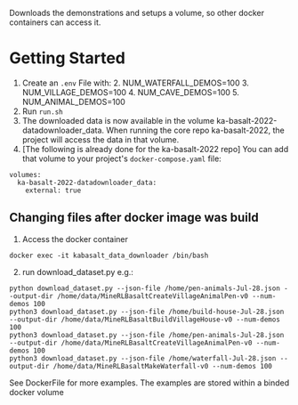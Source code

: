 Downloads the demonstrations and setups a volume, so other docker containers can access it.

# Getting Started
1. Create an `.env` File with:
   2.  NUM_WATERFALL_DEMOS=100 
   3. NUM_VILLAGE_DEMOS=100 
   4. NUM_CAVE_DEMOS=100 
   5. NUM_ANIMAL_DEMOS=100
2. Run `run.sh`
3. The downloaded data is now available in the volume ka-basalt-2022-datadownloader_data. When running the core repo ka-basalt-2022, the project will access the data in that volume.
4. [The following is already done for the ka-basalt-2022 repo] You can add that volume to your project's `docker-compose.yaml` file:
```
volumes:
  ka-basalt-2022-datadownloader_data:
    external: true
```
## Changing files after docker image was build
1. Access the docker container 
```shell
docker exec -it kabasalt_data_downloader /bin/bash
```

2. run download_dataset.py e.g.: 

```shell
python download_dataset.py --json-file /home/pen-animals-Jul-28.json --output-dir /home/data/MineRLBasaltCreateVillageAnimalPen-v0 --num-demos 100
python3 download_dataset.py --json-file /home/build-house-Jul-28.json --output-dir /home/data/MineRLBasaltBuildVillageHouse-v0 --num-demos 100
python3 download_dataset.py --json-file /home/pen-animals-Jul-28.json --output-dir /home/data/MineRLBasaltCreateVillageAnimalPen-v0 --num-demos 100
python3 download_dataset.py --json-file /home/waterfall-Jul-28.json --output-dir /home/data/MineRLBasaltMakeWaterfall-v0 --num-demos 100
```

See DockerFile for more examples.
The examples are stored within a binded docker volume
